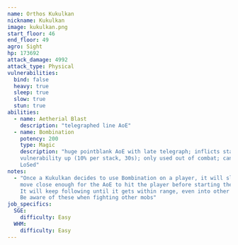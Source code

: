 ```yaml
---
name: Orthos Kukulkan
nickname: Kukulkan
image: kukulkan.png
start_floor: 46
end_floor: 49
agro: Sight
hp: 173692
attack_damage: 4992
attack_type: Physical
vulnerabilities:
  bind: false
  heavy: true
  sleep: true
  slow: true
  stun: true
abilities:
  - name: Aetherial Blast
    description: "telegraphed line AoE"
  - name: Bombination
    potency: 200
    type: Magic
    description: "huge pointblank AoE with late telegraph; inflicts stacking
    vulnerability up (10% per stack, 30s); only used out of combat; can be
    LoSed"
notes:
  - "Once a Kukulkan decides to use Bombination on a player, it will slowly
    move close enough for the AoE to hit the player before starting the cast.
    It will keep following until it gets within range, even into other rooms!
    Be aware of these when fighting other mobs"
job_specifics:
  SGE:
    difficulty: Easy
  WHM:
    difficulty: Easy
---
```

